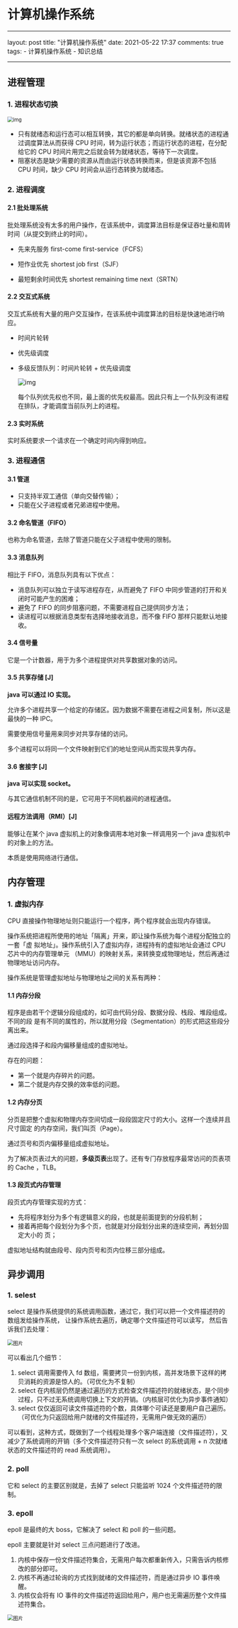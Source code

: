 # 计算机操作系统

---
layout: post
title: "计算机操作系统"
date: 2021-05-22 17:37
comments: true
tags: 
	- 计算机操作系统
    - 知识总结

---

## 进程管理

### 1. 进程状态切换

<img src="https://cs-notes-1256109796.cos.ap-guangzhou.myqcloud.com/ProcessState.png" alt="img" style="zoom:80%;" />

- 只有就绪态和运行态可以相互转换，其它的都是单向转换。就绪状态的进程通过调度算法从而获得 CPU 时间，转为运行状态；而运行状态的进程，在分配给它的 CPU 时间片用完之后就会转为就绪状态，等待下一次调度。
- 阻塞状态是缺少需要的资源从而由运行状态转换而来，但是该资源不包括 CPU 时间，缺少 CPU 时间会从运行态转换为就绪态。

### 2. 进程调度

#### 2.1 批处理系统

批处理系统没有太多的用户操作，在该系统中，调度算法目标是保证吞吐量和周转时间（从提交到终止的时间）。

- 先来先服务 first-come first-service（FCFS）

- 短作业优先 shortest job first（SJF）

- 最短剩余时间优先 shortest remaining time next（SRTN）

#### 2.2 交互式系统

交互式系统有大量的用户交互操作，在该系统中调度算法的目标是快速地进行响应。

- 时间片轮转

- 优先级调度

- 多级反馈队列：时间片轮转 + 优先级调度

  <img src="https://cs-notes-1256109796.cos.ap-guangzhou.myqcloud.com/042cf928-3c8e-4815-ae9c-f2780202c68f.png" alt="img" style="zoom:100%;" />

  每个队列优先权也不同，最上面的优先权最高。因此只有上一个队列没有进程在排队，才能调度当前队列上的进程。

#### 2.3 实时系统

实时系统要求一个请求在一个确定时间内得到响应。

### 3. 进程通信

#### 3.1 管道

- 只支持半双工通信（单向交替传输）；
- 只能在父子进程或者兄弟进程中使用。

#### 3.2 命名管道（FIFO）

也称为命名管道，去除了管道只能在父子进程中使用的限制。

#### 3.3 消息队列

相比于 FIFO，消息队列具有以下优点：

- 消息队列可以独立于读写进程存在，从而避免了 FIFO 中同步管道的打开和关闭时可能产生的困难；
- 避免了 FIFO 的同步阻塞问题，不需要进程自己提供同步方法；
- 读进程可以根据消息类型有选择地接收消息，而不像 FIFO 那样只能默认地接收。

#### 3.4 信号量

它是一个计数器，用于为多个进程提供对共享数据对象的访问。

#### 3.5 共享存储 [J]

**java 可以通过 IO 实现。**

允许多个进程共享一个给定的存储区。因为数据不需要在进程之间复制，所以这是最快的一种 IPC。

需要使用信号量用来同步对共享存储的访问。

多个进程可以将同一个文件映射到它们的地址空间从而实现共享内存。

#### 3.6 套接字 [J]

**java 可以实现 socket。**

与其它通信机制不同的是，它可用于不同机器间的进程通信。

#### 远程方法调用（RMI）[J]

能够让在某个 java 虚拟机上的对象像调用本地对象一样调用另一个 java 虚拟机中的对象上的方法。

本质是使用网络进行通信。

## 内存管理

### 1. 虚拟内存

CPU 直接操作物理地址则只能运行一个程序，两个程序就会出现内存错误。

操作系统把进程所使⽤的地址「隔离」开来，即让操作系统为每个进程分配独⽴的⼀套「虚
拟地址」。操作系统引⼊了虚拟内存，进程持有的虚拟地址会通过 CPU 芯⽚中的内存管理单元
（MMU）的映射关系，来转换变成物理地址，然后再通过物理地址访问内存。

操作系统是管理虚拟地址与物理地址之间的关系有两种：

#### 1.1 内存分段

程序是由若⼲个逻辑分段组成的，如可由代码分段、数据分段、栈段、堆段组成。不同的段
是有不同的属性的，所以就⽤分段（Segmentation）的形式把这些段分离出来。

通过段选择子和段内偏移量组成的虚拟地址。

存在的问题：

- 第⼀个就是内存碎⽚的问题。
- 第⼆个就是内存交换的效率低的问题。

#### 1.2 内存分页

分⻚是把整个虚拟和物理内存空间切成⼀段段固定尺⼨的⼤⼩。这样⼀个连续并且尺⼨固定
的内存空间，我们叫⻚（Page）。

通过页号和页内偏移量组成虚拟地址。

为了解决页表过大的问题，**多级页表**出现了。还有专⻔存放程序最常访问的⻚表项的 Cache ，TLB。

#### 1.3 段页式内存管理

段⻚式内存管理实现的⽅式：

- 先将程序划分为多个有逻辑意义的段，也就是前⾯提到的分段机制；
- 接着再把每个段划分为多个⻚，也就是对分段划分出来的连续空间，再划分固定⼤⼩的
  ⻚；

虚拟地址结构就由段号、段内⻚号和⻚内位移三部分组成。

## 异步调用

### 1. selest

select 是操作系统提供的系统调用函数，通过它，我们可以把一个文件描述符的数组发给操作系统， 让操作系统去遍历，确定哪个文件描述符可以读写， 然后告诉我们去处理：

<img src="https://mmbiz.qpic.cn/mmbiz_gif/GLeh42uInXTyY80RSpUTLjIMiaGGicv9zAicgy5qFYcyoWPAV31k82icRe6I4Lya2F9qWcBlhHv3kzpgt9yjD7Hnpw/640?wx_fmt=gif&tp=webp&wxfrom=5&wx_lazy=1" alt="图片" style="zoom:80%;" />

可以看出几个细节：

1. select 调用需要传入 fd 数组，需要拷贝一份到内核，高并发场景下这样的拷贝消耗的资源是惊人的。（可优化为不复制）
2. select 在内核层仍然是通过遍历的方式检查文件描述符的就绪状态，是个同步过程，只不过无系统调用切换上下文的开销。（内核层可优化为异步事件通知）
3. select 仅仅返回可读文件描述符的个数，具体哪个可读还是要用户自己遍历。（可优化为只返回给用户就绪的文件描述符，无需用户做无效的遍历）

可以看到，这种方式，既做到了一个线程处理多个客户端连接（文件描述符），又减少了系统调用的开销（多个文件描述符只有一次 select 的系统调用 + n 次就绪状态的文件描述符的 read 系统调用）。

### 2. poll

它和 select 的主要区别就是，去掉了 select 只能监听 1024 个文件描述符的限制。

### 3. epoll

epoll 是最终的大 boss，它解决了 select 和 poll 的一些问题。

epoll 主要就是针对 select 三点问题进行了改进。

1. 内核中保存一份文件描述符集合，无需用户每次都重新传入，只需告诉内核修改的部分即可。
2. 内核不再通过轮询的方式找到就绪的文件描述符，而是通过异步 IO 事件唤醒。
3. 内核仅会将有 IO 事件的文件描述符返回给用户，用户也无需遍历整个文件描述符集合。

<img src="https://mmbiz.qpic.cn/mmbiz_gif/GLeh42uInXTyY80RSpUTLjIMiaGGicv9zAjXNXJTV82eOqkbJdOrDpQpAaWiceBqvAXyFEOTdV5fC2dNsL29yBW7w/640?wx_fmt=gif&tp=webp&wxfrom=5&wx_lazy=1" alt="图片" style="zoom:80%;" />

